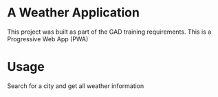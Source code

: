 # A Weather Application
This project was built as part of the GAD training requirements. This is a Progressive Web App (PWA)

# Usage
Search for a city and get all weather information
